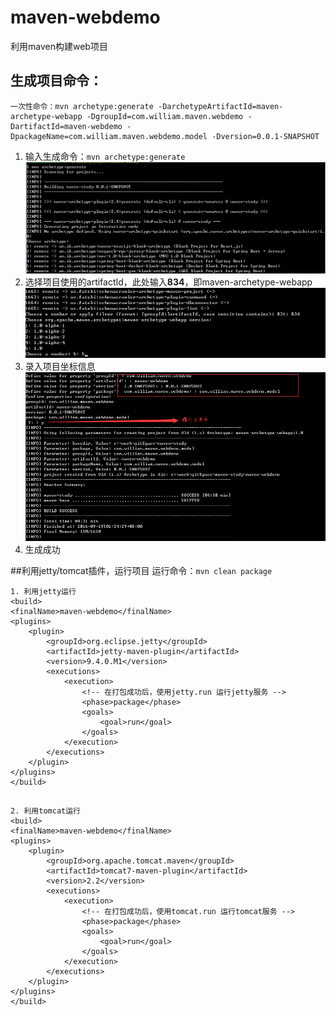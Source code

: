 maven-webdemo
===============
利用maven构建web项目


## 生成项目命令：
	一次性命令：mvn archetype:generate -DarchetypeArtifactId=maven-archetype-webapp -DgroupId=com.william.maven.webdemo -DartifactId=maven-webdemo -DpackageName=com.william.maven.webdemo.model -Dversion=0.0.1-SNAPSHOT

1. 输入生成命令：`mvn archetype:generate`
	![](doc/img/mvn_archetype_generate.png)
2. 选择项目使用的artifactId，此处输入**834**，即maven-archetype-webapp  
	![](doc/img/artifactId.png)
3. 录入项目坐标信息 
	![](doc/img/info.png)
4. 生成成功




##利用jetty/tomcat插件，运行项目
 运行命令：`mvn clean package`

	1. 利用jetty运行
	<build>
	<finalName>maven-webdemo</finalName>
	<plugins>
		<plugin>
			<groupId>org.eclipse.jetty</groupId>
			<artifactId>jetty-maven-plugin</artifactId>
			<version>9.4.0.M1</version>
			<executions>
				<execution>
					<!-- 在打包成功后，使用jetty.run 运行jetty服务 -->
					<phase>package</phase>
					<goals>
						<goal>run</goal>
					</goals>
				</execution>
			</executions>
		</plugin>
	</plugins>
	</build>
##
	2. 利用tomcat运行
	<build>
	<finalName>maven-webdemo</finalName>
	<plugins>
		<plugin>
			<groupId>org.apache.tomcat.maven</groupId>
			<artifactId>tomcat7-maven-plugin</artifactId>
			<version>2.2</version>
			<executions>
				<execution>
					<!-- 在打包成功后，使用tomcat.run 运行tomcat服务 -->
					<phase>package</phase>
					<goals>
						<goal>run</goal>
					</goals>
				</execution>
			</executions>
		</plugin>
	</plugins>
	</build>



